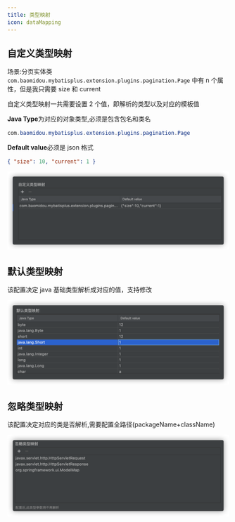```yaml
---
title: 类型映射
icon: dataMapping
---
```


## 自定义类型映射

场景:分页实体类 `com.baomidou.mybatisplus.extension.plugins.pagination.Page` 中有 n 个属性，但是我只需要 size 和 current

自定义类型映射一共需要设置 2 个值，即解析的类型以及对应的模板值

**Java Type**为对应的对象类型,必须是包含包名和类名

```java
com.baomidou.mybatisplus.extension.plugins.pagination.Page
```

**Default value**必须是 json 格式

```json
{ "size": 10, "current": 1 }
```

![](../../.vuepress/public/img/customDataMapping.png)

## 默认类型映射

该配置决定 java 基础类型解析成对应的值，支持修改

![](../../.vuepress/public/img/defaultDataMapping.png)

## 忽略类型映射

该配置决定对应的类是否解析,需要配置全路径(packageName+className)

![](../../.vuepress/public/img/ignoreDataMapping.png)
